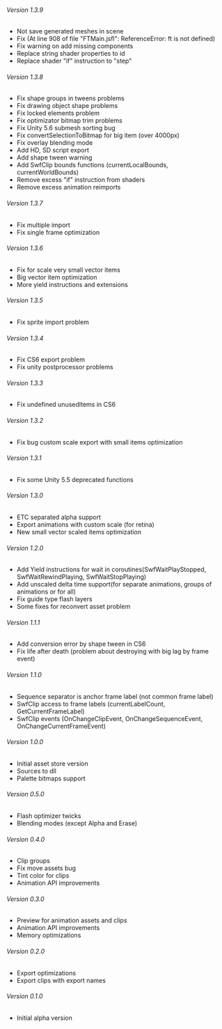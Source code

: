 ###### Version 1.3.9
* Not save generated meshes in scene
* Fix (At line 908 of file "FTMain.jsfl": ReferenceError: ft is not defined)
* Fix warning on add missing components
* Replace string shader properties to id
* Replace shader "if" instruction to "step"

###### Version 1.3.8
* Fix shape groups in tweens problems
* Fix drawing object shape problems
* Fix locked elements problem
* Fix optimizator bitmap trim problems
* Fix Unity 5.6 submesh sorting bug
* Fix convertSelectionToBitmap for big item (over 4000px)
* Fix overlay blending mode
* Add HD, SD script export
* Add shape tween warning
* Add SwfClip bounds functions (currentLocalBounds, currentWorldBounds)
* Remove excess "if" instruction from shaders
* Remove excess animation reimports

###### Version 1.3.7
* Fix multiple import
* Fix single frame optimization

###### Version 1.3.6
* Fix for scale very small vector items
* Big vector item optimization
* More yield instructions and extensions

###### Version 1.3.5
* Fix sprite import problem

###### Version 1.3.4
* Fix CS6 export problem
* Fix unity postprocessor problems

###### Version 1.3.3
* Fix undefined unusedItems in CS6

###### Version 1.3.2
* Fix bug custom scale export with small items optimization

###### Version 1.3.1
* Fix some Unity 5.5 deprecated functions

###### Version 1.3.0
* ETC separated alpha support
* Export animations with custom scale (for retina)
* New small vector scaled items optimization

###### Version 1.2.0
* Add Yield instructions for wait in coroutines(SwfWaitPlayStopped, SwfWaitRewindPlaying, SwfWaitStopPlaying)
* Add unscaled delta time support(for separate animations, groups of animations or for all)
* Fix guide type flash layers
* Some fixes for reconvert asset problem

###### Version 1.1.1
* Add conversion error by shape tween in CS6
* Fix life after death (problem about destroying with big lag by frame event)

###### Version 1.1.0
* Sequence separator is anchor frame label (not common frame label)
* SwfClip access to frame labels (currentLabelCount, GetCurrentFrameLabel)
* SwfClip events (OnChangeClipEvent, OnChangeSequenceEvent, OnChangeCurrentFrameEvent)

###### Version 1.0.0
* Initial asset store version
* Sources to dll
* Palette bitmaps support

###### Version 0.5.0
* Flash optimizer twicks
* Blending modes (except Alpha and Erase)

###### Version 0.4.0
* Clip groups
* Fix move assets bug
* Tint color for clips
* Animation API improvements

###### Version 0.3.0
* Preview for animation assets and clips
* Animation API improvements
* Memory optimizations

###### Version 0.2.0
* Export optimizations
* Export clips with export names

###### Version 0.1.0
* Initial alpha version
